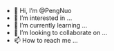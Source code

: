 - 👋 Hi, I’m @PengNuo
- 👀 I’m interested in ...
- 🌱 I’m currently learning ...
- 💞️ I’m looking to collaborate on ...
- 📫 How to reach me ...

<!---
PengNuo/PengNuo is a ✨ special ✨ repository because its `README.md` (this file) appears on your GitHub profile.
You can click the Preview link to take a look at your changes.
--->
